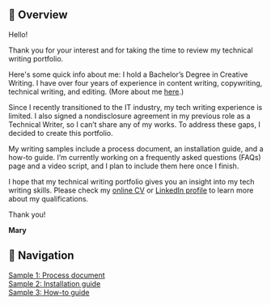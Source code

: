 ## 📄 Overview

Hello!

Thank you for your interest and for taking the time to review my technical writing portfolio.

Here's some quick info about me: I hold a Bachelor’s Degree in Creative Writing. I have over four years of experience in content writing, copywriting, technical writing, and editing. (More about me [here](about-me.md).)

Since I recently transitioned to the IT industry, my tech writing experience is limited. I also signed a nondisclosure agreement in my previous role as a Technical Writer, so I can’t share any of my works. To address these gaps, I decided to create this portfolio.

My writing samples include a process document, an installation guide, and a how-to guide. I’m currently working on a frequently asked questions (FAQs) page and a video script, and I plan to include them here once I finish.

I hope that my technical writing portfolio gives you an insight into my tech writing skills. Please check my [online CV](https://marytanaelwriter.com) or [LinkedIn profile](https://www.linkedin.com/in/marytanaelwriter) to learn more about my qualifications.

Thank you!

**Mary**

## 📍 Navigation

[Sample 1: Process document](sample-1-overview.md)  
[Sample 2: Installation guide](sample-2-overview.md)  
[Sample 3: How-to guide](sample-3-overview.md)  
